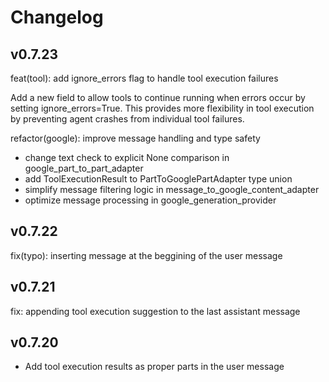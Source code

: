 # Changelog

## v0.7.23
feat(tool): add ignore_errors flag to handle tool execution failures

Add a new field to allow tools to continue running when errors occur by setting ignore_errors=True. This provides more flexibility in tool execution by preventing agent crashes from individual tool failures.

refactor(google): improve message handling and type safety

- change text check to explicit None comparison in google_part_to_part_adapter
- add ToolExecutionResult to PartToGooglePartAdapter type union
- simplify message filtering logic in message_to_google_content_adapter
- optimize message processing in google_generation_provider

## v0.7.22
fix(typo): inserting message at the beggining of the user message

## v0.7.21
fix: appending tool execution suggestion to the last assistant message

## v0.7.20 

- Add tool execution results as proper parts in the user message
